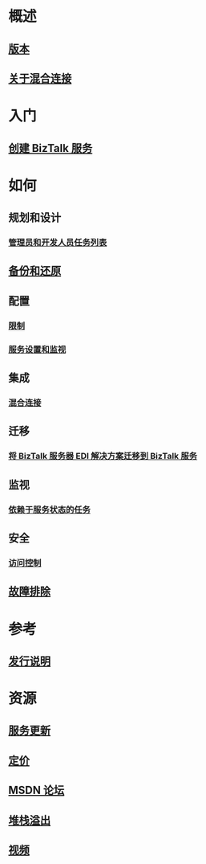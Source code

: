 # 概述
## [版本](biztalk-editions-feature-chart.md)
## [关于混合连接](integration-hybrid-connection-overview.md)

# 入门
## [创建 BizTalk 服务](biztalk-provision-services.md)

# 如何
## 规划和设计
### [管理员和开发人员任务列表](biztalk-services-administration-and-development-task-list.md)
## [备份和还原](biztalk-backup-restore.md)
## 配置
### [限制](biztalk-throttling-thresholds.md)
### [服务设置和监视](biztalk-dashboard-monitor-scale-tabs.md)
## 集成
### [混合连接](integration-hybrid-connection-create-manage.md)
## 迁移
### [将 BizTalk 服务器 EDI 解决方案迁移到 BizTalk 服务](biztalk-migrating-to-edi-guide.md)
## 监视
### [依赖于服务状态的任务](biztalk-service-state-chart.md)
## 安全
### [访问控制](biztalk-issuer-name-issuer-key.md)
## [故障排除](biztalk-troubleshoot-using-ops-logs.md)

# 参考
## [发行说明](biztalk-release-notes.md)

# 资源
## [服务更新](https://azure.microsoft.com/updates/?product=biztalk-services)
## [定价](https://azure.microsoft.com/pricing/details/biztalk-services/)
## [MSDN 论坛](https://social.msdn.microsoft.com/Forums/en-US/home?forum=azurebiztalksvcs)
## [堆栈溢出](http://stackoverflow.com/questions/tagged/biztalk-services)
## [视频](https://azure.microsoft.com/documentation/videos/index/?services=biztalk-services)


<!--HONumber=Nov16_HO3-->


